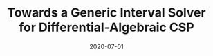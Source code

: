 ---
title: "Towards a Generic Interval Solver for Differential-Algebraic CSP"
collection: publications
permalink: 
venue: "International Conference on Principles and Practice of Constraint Programming"
excerpt: '<b>[SCOPUS 6]</b>'
date: 2020-07-01
paperurl:
citation: 'Rohou, S., Bedouhene, A., Chabert, G., Goldsztejn, A., Jaulin, L., Neveu, B., Reyes, V.,Trombettoni, G. Towards a Generic Interval Solver for Differential-Algebraic CSP. In CP (x-y.) Springer, Berlin, Heidelberg, 2020.'
---